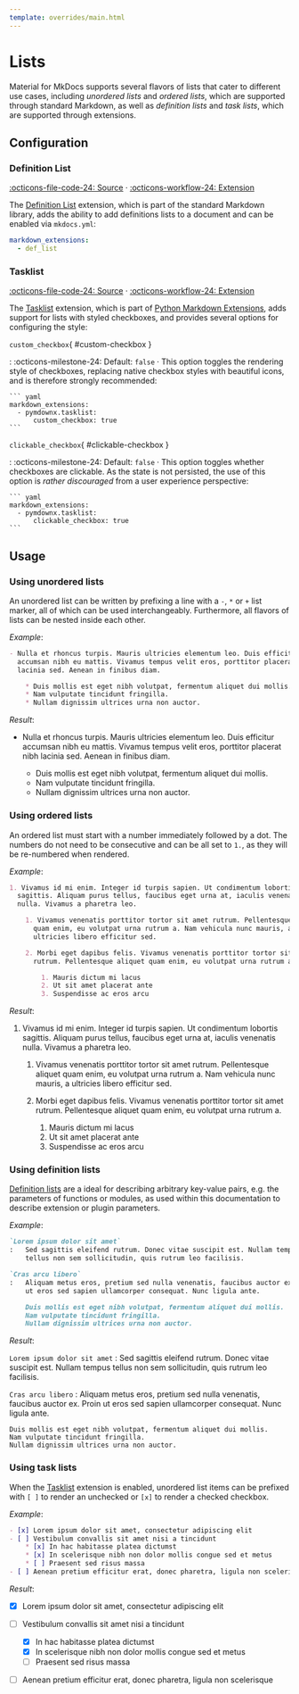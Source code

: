 ```yaml
---
template: overrides/main.html
---
```


# Lists

Material for MkDocs supports several flavors of lists that cater to different
use cases, including _unordered lists_ and _ordered lists_, which are supported
through standard Markdown, as well as _definition lists_ and _task lists_, which
are supported through extensions.

## Configuration

### Definition List

[:octicons-file-code-24: Source][1] · [:octicons-workflow-24: Extension][2]

The [Definition List][2] extension, which is part of the standard Markdown
library, adds the ability to add definitions lists to a document and can be 
enabled via `mkdocs.yml`:

``` yaml
markdown_extensions:
  - def_list
```

  [1]: https://github.com/squidfunk/mkdocs-material/blob/master/src/assets/stylesheets/main/_typeset.scss
  [2]: https://python-markdown.github.io/extensions/definition_lists/

### Tasklist

[:octicons-file-code-24: Source][3] · [:octicons-workflow-24: Extension][4]

The [Tasklist][4] extension, which is part of [Python Markdown Extensions][5], 
adds support for lists with styled checkboxes, and provides several options for 
configuring the style:

`custom_checkbox`{ #custom-checkbox }

:   :octicons-milestone-24: Default: `false` · This option toggles the rendering
    style of checkboxes, replacing native checkbox styles with beautiful icons, 
    and is therefore strongly recommended:

    ``` yaml
    markdown_extensions:
      - pymdownx.tasklist:
          custom_checkbox: true
    ```

`clickable_checkbox`{ #clickable-checkbox }

:   :octicons-milestone-24: Default: `false` · This option toggles whether
    checkboxes are clickable. As the state is not persisted, the use of this 
    option is _rather discouraged_ from a user experience perspective:

    ``` yaml
    markdown_extensions:
      - pymdownx.tasklist:
          clickable_checkbox: true
    ```

  [3]: https://github.com/squidfunk/mkdocs-material/blob/master/src/assets/stylesheets/main/extensions/pymdownx/_tasklist.scss
  [4]: https://facelessuser.github.io/pymdown-extensions/extensions/tasklist/
  [5]: https://facelessuser.github.io/pymdown-extensions/

## Usage

### Using unordered lists

An unordered list can be written by prefixing a line with a `-`, `*` or `+`
list marker, all of which can be used interchangeably. Furthermore, all flavors
of lists can be nested inside each other.

_Example_:

``` markdown
- Nulla et rhoncus turpis. Mauris ultricies elementum leo. Duis efficitur
  accumsan nibh eu mattis. Vivamus tempus velit eros, porttitor placerat nibh
  lacinia sed. Aenean in finibus diam.

    * Duis mollis est eget nibh volutpat, fermentum aliquet dui mollis.
    * Nam vulputate tincidunt fringilla.
    * Nullam dignissim ultrices urna non auctor.
```

_Result_:

- Nulla et rhoncus turpis. Mauris ultricies elementum leo. Duis efficitur
  accumsan nibh eu mattis. Vivamus tempus velit eros, porttitor placerat nibh
  lacinia sed. Aenean in finibus diam.

    * Duis mollis est eget nibh volutpat, fermentum aliquet dui mollis.
    * Nam vulputate tincidunt fringilla.
    * Nullam dignissim ultrices urna non auctor.

### Using ordered lists

An ordered list must start with a number immediately followed by a dot. The 
numbers do not need to be consecutive and can be all set to `1.`, as they will
be re-numbered when rendered.

_Example_:

``` markdown
1. Vivamus id mi enim. Integer id turpis sapien. Ut condimentum lobortis
  sagittis. Aliquam purus tellus, faucibus eget urna at, iaculis venenatis
  nulla. Vivamus a pharetra leo.

    1. Vivamus venenatis porttitor tortor sit amet rutrum. Pellentesque aliquet
      quam enim, eu volutpat urna rutrum a. Nam vehicula nunc mauris, a
      ultricies libero efficitur sed.

    2. Morbi eget dapibus felis. Vivamus venenatis porttitor tortor sit amet
      rutrum. Pellentesque aliquet quam enim, eu volutpat urna rutrum a.

        1. Mauris dictum mi lacus
        2. Ut sit amet placerat ante
        3. Suspendisse ac eros arcu
```

_Result_:

1. Vivamus id mi enim. Integer id turpis sapien. Ut condimentum lobortis
  sagittis. Aliquam purus tellus, faucibus eget urna at, iaculis venenatis
  nulla. Vivamus a pharetra leo.

    1. Vivamus venenatis porttitor tortor sit amet rutrum. Pellentesque aliquet
      quam enim, eu volutpat urna rutrum a. Nam vehicula nunc mauris, a
      ultricies libero efficitur sed.

    2. Morbi eget dapibus felis. Vivamus venenatis porttitor tortor sit amet
      rutrum. Pellentesque aliquet quam enim, eu volutpat urna rutrum a.

        1. Mauris dictum mi lacus
        2. Ut sit amet placerat ante
        3. Suspendisse ac eros arcu

### Using definition lists

[Definition lists][6] are a ideal for describing arbitrary key-value pairs, e.g. 
the parameters of functions or modules, as used within this documentation to 
describe extension or plugin parameters.

_Example_:

``` markdown
`Lorem ipsum dolor sit amet`
:   Sed sagittis eleifend rutrum. Donec vitae suscipit est. Nullam tempus
    tellus non sem sollicitudin, quis rutrum leo facilisis.

`Cras arcu libero`
:   Aliquam metus eros, pretium sed nulla venenatis, faucibus auctor ex. Proin
    ut eros sed sapien ullamcorper consequat. Nunc ligula ante.

    Duis mollis est eget nibh volutpat, fermentum aliquet dui mollis.
    Nam vulputate tincidunt fringilla.
    Nullam dignissim ultrices urna non auctor.
```

_Result_:

`Lorem ipsum dolor sit amet`
:   Sed sagittis eleifend rutrum. Donec vitae suscipit est. Nullam tempus
    tellus non sem sollicitudin, quis rutrum leo facilisis.

`Cras arcu libero`
:   Aliquam metus eros, pretium sed nulla venenatis, faucibus auctor ex. Proin
    ut eros sed sapien ullamcorper consequat. Nunc ligula ante.

    Duis mollis est eget nibh volutpat, fermentum aliquet dui mollis.
    Nam vulputate tincidunt fringilla.
    Nullam dignissim ultrices urna non auctor.

  [6]: #definition-list

### Using task lists

When the [Tasklist][7] extension is enabled, unordered list items can be
prefixed with `[ ]` to render an unchecked or `[x]` to render a checked
checkbox.

_Example_:

``` markdown
- [x] Lorem ipsum dolor sit amet, consectetur adipiscing elit
- [ ] Vestibulum convallis sit amet nisi a tincidunt
    * [x] In hac habitasse platea dictumst
    * [x] In scelerisque nibh non dolor mollis congue sed et metus
    * [ ] Praesent sed risus massa
- [ ] Aenean pretium efficitur erat, donec pharetra, ligula non scelerisque
```

_Result_:

- [x] Lorem ipsum dolor sit amet, consectetur adipiscing elit
- [ ] Vestibulum convallis sit amet nisi a tincidunt
    * [x] In hac habitasse platea dictumst
    * [x] In scelerisque nibh non dolor mollis congue sed et metus
    * [ ] Praesent sed risus massa
- [ ] Aenean pretium efficitur erat, donec pharetra, ligula non scelerisque

  [7]: #tasklist
